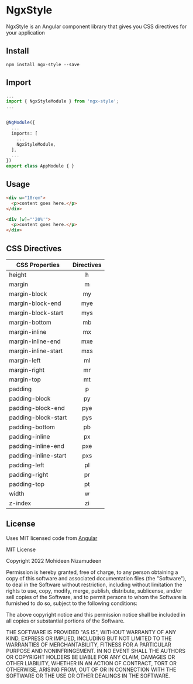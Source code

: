 # NgxStyle

NgxStyle is an Angular component library that gives you CSS directives for your application

## Install

```
npm install ngx-style --save
```

## Import

```typescript
...
import { NgxStyleModule } from 'ngx-style';
...


@NgModule({
  ...
  imports: [
    ...
    NgxStyleModule,
  ],
  ...
})
export class AppModule { }

```

## Usage

```html
<div w="10rem">
  <p>content goes here.</p>
</div>
```

```html
<div [w]="'20%'">
  <p>content goes here.</p>
</div>
```

## CSS Directives

| CSS Properties          | Directives|
| ---------------         |:---------:|
| height                  | h         |
| margin                  | m         |
| margin-block            | my        |
| margin-block-end        | mye       |
| margin-block-start      | mys       |
| margin-bottom           | mb        |
| margin-inline           | mx        |
| margin-inline-end       | mxe       |
| margin-inline-start     | mxs       |
| margin-left             | ml        |
| margin-right            | mr        |
| margin-top              | mt        |
| padding                 | p         |
| padding-block           | py        |
| padding-block-end       | pye       |
| padding-block-start     | pys       |
| padding-bottom          | pb        |
| padding-inline          | px        |
| padding-inline-end      | pxe       |
| padding-inline-start    | pxs       |
| padding-left            | pl        |
| padding-right           | pr        |
| padding-top             | pt        |
| width                   | w         |
| z-index                 | zi        |

## License

Uses MIT licensed code from [Angular](https://github.com/angular/angular)

MIT License

Copyright 2022 Mohideen Nizamudeen

Permission is hereby granted, free of charge, to any person obtaining a copy of this software and associated documentation files (the "Software"), to deal in the Software without restriction, including without limitation the rights to use, copy, modify, merge, publish, distribute, sublicense, and/or sell copies of the Software, and to permit persons to whom the Software is furnished to do so, subject to the following conditions:

The above copyright notice and this permission notice shall be included in all copies or substantial portions of the Software.

THE SOFTWARE IS PROVIDED "AS IS", WITHOUT WARRANTY OF ANY KIND, EXPRESS OR IMPLIED, INCLUDING BUT NOT LIMITED TO THE WARRANTIES OF MERCHANTABILITY, FITNESS FOR A PARTICULAR PURPOSE AND NONINFRINGEMENT. IN NO EVENT SHALL THE AUTHORS OR COPYRIGHT HOLDERS BE LIABLE FOR ANY CLAIM, DAMAGES OR OTHER LIABILITY, WHETHER IN AN ACTION OF CONTRACT, TORT OR OTHERWISE, ARISING FROM, OUT OF OR IN CONNECTION WITH THE SOFTWARE OR THE USE OR OTHER DEALINGS IN THE SOFTWARE.
